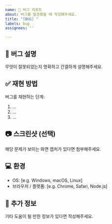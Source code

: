 ```yaml
---
name: 🐛 버그 리포트
about: 버그를 발견했을 때 작성해주세요.
title: "[BUG] "
labels: bug
assignees: ''

---
```


## 🐞 버그 설명
무엇이 잘못되었는지 명확하고 간결하게 설명해주세요.

## ✅ 재현 방법
버그를 재현하는 단계:
1. ...
2. ...
3. ...

## 📷 스크린샷 (선택)
해당 문제가 보이는 화면 캡처가 있다면 첨부해주세요.

## 💻 환경
- OS: [e.g. Windows, macOS, Linux]
- 브라우저 / 플랫폼: [e.g. Chrome, Safari, Node.js]

## 📎 추가 정보
기타 도움이 될 만한 정보가 있다면 작성해주세요.

